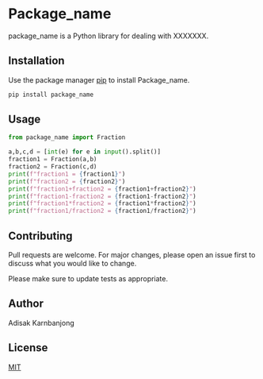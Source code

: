# Package_name

package_name is a Python library for dealing with XXXXXXX.

## Installation

Use the package manager [pip](https://pip.pypa.io/en/stable/) to install Package_name.

```bash
pip install package_name
```

## Usage

```python
from package_name import Fraction

a,b,c,d = [int(e) for e in input().split()]
fraction1 = Fraction(a,b)
fraction2 = Fraction(c,d)
print(f"fraction1 = {fraction1}")
print(f"fraction2 = {fraction2}")
print(f"fraction1+fraction2 = {fraction1+fraction2}")
print(f"fraction1-fraction2 = {fraction1-fraction2}")
print(f"fraction1*fraction2 = {fraction1*fraction2}")
print(f"fraction1/fraction2 = {fraction1/fraction2}")
```

## Contributing

Pull requests are welcome. For major changes, please open an issue first
to discuss what you would like to change.

Please make sure to update tests as appropriate.

## Author 

Adisak Karnbanjong

## License

[MIT](https://choosealicense.com/licenses/mit/)